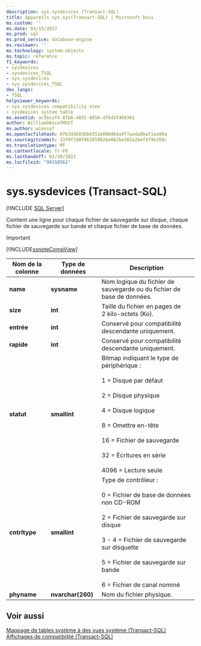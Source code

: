 ```yaml
---
description: sys.sysdevices (Transact-SQL)
title: Appareils sys.sys(Transact-SQL) | Microsoft Docs
ms.custom: ''
ms.date: 03/15/2017
ms.prod: sql
ms.prod_service: database-engine
ms.reviewer: ''
ms.technology: system-objects
ms.topic: reference
f1_keywords:
- sysdevices
- sysdevices_TSQL
- sys.sysdevices
- sys.sysdevices_TSQL
dev_langs:
- TSQL
helpviewer_keywords:
- sys.sysdevices compatibility view
- sysdevices system table
ms.assetid: ac5bcaf4-8fb6-4855-8856-d7643f469361
author: WilliamDAssafMSFT
ms.author: wiassaf
ms.openlocfilehash: 07b3d4b93bb6351e000d64a9f7aeda0baf1ea90a
ms.sourcegitcommit: 33f0f190f962059826e002be165a2bef4f9e350c
ms.translationtype: MT
ms.contentlocale: fr-FR
ms.lasthandoff: 01/30/2021
ms.locfileid: "99158562"
---
```

# <a name="syssysdevices-transact-sql"></a>sys.sysdevices (Transact-SQL)
[!INCLUDE [SQL Server](../../includes/applies-to-version/sqlserver.md)]

  Contient une ligne pour chaque fichier de sauvegarde sur disque, chaque fichier de sauvegarde sur bande et chaque fichier de base de données.  
  
> [!IMPORTANT]  
>  [!INCLUDE[ssnoteCompView](../../includes/ssnotecompview-md.md)]  
  
|Nom de la colonne|Type de données|Description|  
|-----------------|---------------|-----------------|  
|**name**|**sysname**|Nom logique du fichier de sauvegarde ou du fichier de base de données.|  
|**size**|**int**|Taille du fichier en pages de 2 kilo-octets (Ko).|  
|**entrée**|**int**|Conservé pour compatibilité descendante uniquement.|  
|**rapide**|**int**|Conservé pour compatibilité descendante uniquement.|  
|**statut**|**smallint**|Bitmap indiquant le type de périphérique :<br /><br /> 1 = Disque par défaut<br /><br /> 2 = Disque physique<br /><br /> 4 = Disque logique<br /><br /> 8 = Omettre en-tête<br /><br /> 16 = Fichier de sauvegarde<br /><br /> 32 = Écritures en série<br /><br /> 4096 = Lecture seule|  
|**cntrltype**|**smallint**|Type de contrôleur :<br /><br /> 0 = Fichier de base de données non CD-ROM<br /><br /> 2 = Fichier de sauvegarde sur disque<br /><br /> 3 - 4 = Fichier de sauvegarde sur disquette<br /><br /> 5 = Fichier de sauvegarde sur bande<br /><br /> 6 = Fichier de canal nommé|  
|**phyname**|**nvarchar(260)**|Nom du fichier physique.|  
  
## <a name="see-also"></a>Voir aussi  
 [Mappage de tables système à des vues système &#40;Transact-SQL&#41;](../../relational-databases/system-tables/mapping-system-tables-to-system-views-transact-sql.md)   
 [Affichages de compatibilité &#40;Transact-SQL&#41;](~/relational-databases/system-compatibility-views/system-compatibility-views-transact-sql.md)  
  
  
